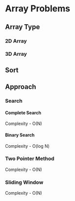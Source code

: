 # Array Problems

## Array Type

### 2D Array

### 3D Array

## Sort

## Approach

### Search

#### Complete Search

Complexity - O(N)

#### Binary Search

Complexity - O(log N)

### Two Pointer Method

Complexity - O(N)

### Sliding Window

Complexity - O(N)